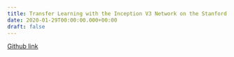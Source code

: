 ```yaml
---
title: Transfer Learning with the Inception V3 Network on the Stanford 40 Actions Dataset
date: 2020-01-29T00:00:00.000+00:00
draft: false
---
```

[Github link](https://github.com/expectopatronm/transfer-learning-with-Inception-v3)

